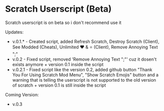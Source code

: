 # Scratch Userscript (Beta)
Scratch userscript is on beta so i don't recommend use it

Updates:
- v.0.1.* - Created script, added Refresh Scratch, Destroy Scratch (Client), See Modded (Cheats), Unlimited ❤ & ⭐ (Client), Remove Annoying Text ";"
- v.0.2 - Fixed script, removed 'Remove Annoying Text ";"' cuz it dosen't exists anymore + version 0.1 inside the script
- v.0.2.1 - Fixed script like the version 0.2, added github button "Thank You For Using Scratch Mod Menu", "Show Scratch Emojis" button and a warning that is telling the userscript is not supported to the old version of scratch + version 0.1 is still inside the script

Coming Version:
- v.0.3
